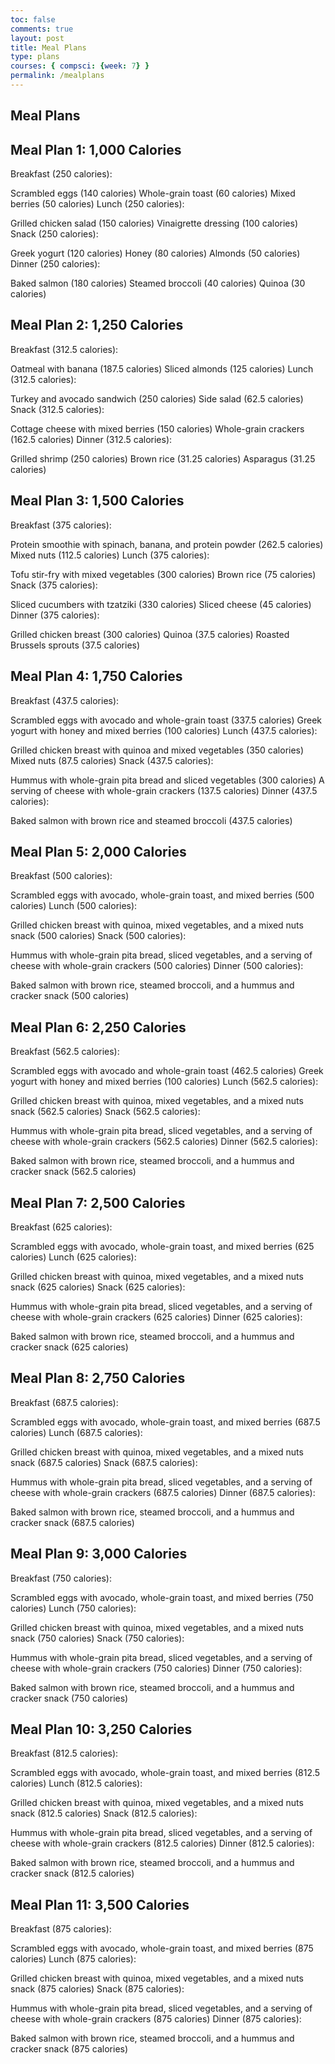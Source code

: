 ```yaml
---
toc: false
comments: true
layout: post
title: Meal Plans
type: plans
courses: { compsci: {week: 7} }
permalink: /mealplans
---
```


## Meal Plans

## Meal Plan 1: 1,000 Calories

Breakfast (250 calories):

Scrambled eggs (140 calories)
Whole-grain toast (60 calories)
Mixed berries (50 calories)
Lunch (250 calories):

Grilled chicken salad (150 calories)
Vinaigrette dressing (100 calories)
Snack (250 calories):

Greek yogurt (120 calories)
Honey (80 calories)
Almonds (50 calories)
Dinner (250 calories):

Baked salmon (180 calories)
Steamed broccoli (40 calories)
Quinoa (30 calories)

## Meal Plan 2: 1,250 Calories

Breakfast (312.5 calories):

Oatmeal with banana (187.5 calories)
Sliced almonds (125 calories)
Lunch (312.5 calories):

Turkey and avocado sandwich (250 calories)
Side salad (62.5 calories)
Snack (312.5 calories):

Cottage cheese with mixed berries (150 calories)
Whole-grain crackers (162.5 calories)
Dinner (312.5 calories):

Grilled shrimp (250 calories)
Brown rice (31.25 calories)
Asparagus (31.25 calories)
## Meal Plan 3: 1,500 Calories

Breakfast (375 calories):

Protein smoothie with spinach, banana, and protein powder (262.5 calories)
Mixed nuts (112.5 calories)
Lunch (375 calories):

Tofu stir-fry with mixed vegetables (300 calories)
Brown rice (75 calories)
Snack (375 calories):

Sliced cucumbers with tzatziki (330 calories)
Sliced cheese (45 calories)
Dinner (375 calories):

Grilled chicken breast (300 calories)
Quinoa (37.5 calories)
Roasted Brussels sprouts (37.5 calories)
## Meal Plan 4: 1,750 Calories

Breakfast (437.5 calories):

Scrambled eggs with avocado and whole-grain toast (337.5 calories)
Greek yogurt with honey and mixed berries (100 calories)
Lunch (437.5 calories):

Grilled chicken breast with quinoa and mixed vegetables (350 calories)
Mixed nuts (87.5 calories)
Snack (437.5 calories):

Hummus with whole-grain pita bread and sliced vegetables (300 calories)
A serving of cheese with whole-grain crackers (137.5 calories)
Dinner (437.5 calories):

Baked salmon with brown rice and steamed broccoli (437.5 calories)
## Meal Plan 5: 2,000 Calories

Breakfast (500 calories):

Scrambled eggs with avocado, whole-grain toast, and mixed berries (500 calories)
Lunch (500 calories):

Grilled chicken breast with quinoa, mixed vegetables, and a mixed nuts snack (500 calories)
Snack (500 calories):

Hummus with whole-grain pita bread, sliced vegetables, and a serving of cheese with whole-grain crackers (500 calories)
Dinner (500 calories):

Baked salmon with brown rice, steamed broccoli, and a hummus and cracker snack (500 calories)
## Meal Plan 6: 2,250 Calories

Breakfast (562.5 calories):

Scrambled eggs with avocado and whole-grain toast (462.5 calories)
Greek yogurt with honey and mixed berries (100 calories)
Lunch (562.5 calories):

Grilled chicken breast with quinoa, mixed vegetables, and a mixed nuts snack (562.5 calories)
Snack (562.5 calories):

Hummus with whole-grain pita bread, sliced vegetables, and a serving of cheese with whole-grain crackers (562.5 calories)
Dinner (562.5 calories):

Baked salmon with brown rice, steamed broccoli, and a hummus and cracker snack (562.5 calories)
## Meal Plan 7: 2,500 Calories

Breakfast (625 calories):

Scrambled eggs with avocado, whole-grain toast, and mixed berries (625 calories)
Lunch (625 calories):

Grilled chicken breast with quinoa, mixed vegetables, and a mixed nuts snack (625 calories)
Snack (625 calories):

Hummus with whole-grain pita bread, sliced vegetables, and a serving of cheese with whole-grain crackers (625 calories)
Dinner (625 calories):

Baked salmon with brown rice, steamed broccoli, and a hummus and cracker snack (625 calories)
## Meal Plan 8: 2,750 Calories

Breakfast (687.5 calories):

Scrambled eggs with avocado, whole-grain toast, and mixed berries (687.5 calories)
Lunch (687.5 calories):

Grilled chicken breast with quinoa, mixed vegetables, and a mixed nuts snack (687.5 calories)
Snack (687.5 calories):

Hummus with whole-grain pita bread, sliced vegetables, and a serving of cheese with whole-grain crackers (687.5 calories)
Dinner (687.5 calories):

Baked salmon with brown rice, steamed broccoli, and a hummus and cracker snack (687.5 calories)
## Meal Plan 9: 3,000 Calories

Breakfast (750 calories):

Scrambled eggs with avocado, whole-grain toast, and mixed berries (750 calories)
Lunch (750 calories):

Grilled chicken breast with quinoa, mixed vegetables, and a mixed nuts snack (750 calories)
Snack (750 calories):

Hummus with whole-grain pita bread, sliced vegetables, and a serving of cheese with whole-grain crackers (750 calories)
Dinner (750 calories):

Baked salmon with brown rice, steamed broccoli, and a hummus and cracker snack (750 calories)
## Meal Plan 10: 3,250 Calories

Breakfast (812.5 calories):

Scrambled eggs with avocado, whole-grain toast, and mixed berries (812.5 calories)
Lunch (812.5 calories):

Grilled chicken breast with quinoa, mixed vegetables, and a mixed nuts snack (812.5 calories)
Snack (812.5 calories):

Hummus with whole-grain pita bread, sliced vegetables, and a serving of cheese with whole-grain crackers (812.5 calories)
Dinner (812.5 calories):

Baked salmon with brown rice, steamed broccoli, and a hummus and cracker snack (812.5 calories)
## Meal Plan 11: 3,500 Calories

Breakfast (875 calories):

Scrambled eggs with avocado, whole-grain toast, and mixed berries (875 calories)
Lunch (875 calories):

Grilled chicken breast with quinoa, mixed vegetables, and a mixed nuts snack (875 calories)
Snack (875 calories):

Hummus with whole-grain pita bread, sliced vegetables, and a serving of cheese with whole-grain crackers (875 calories)
Dinner (875 calories):

Baked salmon with brown rice, steamed broccoli, and a hummus and cracker snack (875 calories)